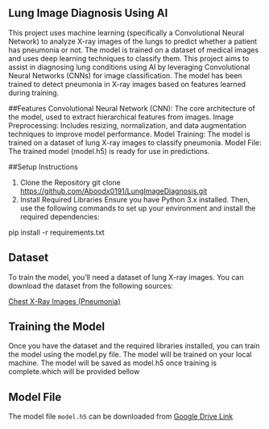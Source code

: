 ## Lung Image Diagnosis Using AI
This project uses machine learning (specifically a Convolutional Neural Network) to analyze X-ray images of the lungs to predict whether a patient has pneumonia or not. The model is trained on a dataset of medical images and uses deep learning techniques to classify them.
This project aims to assist in diagnosing lung conditions using AI by leveraging Convolutional Neural Networks (CNNs) for image classification. The model has been trained to detect pneumonia in X-ray images based on features learned during training.

##Features
Convolutional Neural Network (CNN): The core architecture of the model, used to extract hierarchical features from images.
Image Preprocessing: Includes resizing, normalization, and data augmentation techniques to improve model performance.
Model Training: The model is trained on a dataset of lung X-ray images to classify pneumonia.
Model File: The trained model (model.h5) is ready for use in predictions.

##Setup Instructions
1. Clone the Repository
git clone https://github.com/Aboodx0191/LungImageDiagnosis.git
2. Install Required Libraries
Ensure you have Python 3.x installed. Then, use the following commands to set up your environment and install the required dependencies:

pip install -r requirements.txt

## Dataset
To train the model, you’ll need a dataset of lung X-ray images. You can download the dataset from the following sources:

[Chest X-Ray Images (Pneumonia)](https://www.kaggle.com/datasets/paultimothymooney/chest-xray-pneumonia)

## Training the Model
Once you have the dataset and the required libraries installed, you can train the model using the model.py file. The model will be trained on your local machine.
The model will be saved as model.h5 once training is complete.which will be provided bellow

## Model File
The model file `model.h5` can be downloaded from [Google Drive Link](https://drive.google.com/file/d/1D17QuVUatBDpa97Hyso1acJgd5ZSbOk1/view?usp=drive_link)
